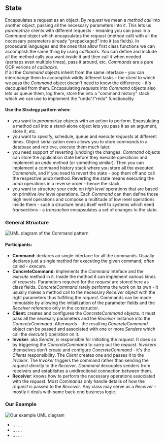 ## State

Encapsulates a request as an object. By _request_ we mean a _method call_ into
another object, passing all the necessary parameters into it. This lets us
_parametrize_ clients with different requests - meaning you can pass in
a _Command_ object which encapsulates the _request_ (method call) with all the
necessary parameters already "prepackaged" into it (as fields). In procedural
languages and the ones that allow first class functions we can accomplish the same
thing by using _callbacks_. You can define and include all the method calls you
want inside it and then call it when needed (perhaps even multiple times), pass it
around, etc. _Commands_ are a pure OOP verions of _callbacks_.  
If all the _Command_ objects inherit from the same interface - you can interchange
them to accomplish wildly different tasks - the _client_ to which we pass the
_Command_ object doesn't need to know the difference - it's decoupled from them.
Encapsulating _requests_ into _Command_ objects also lets us queue them, log
them, store the into a "command history" stack which we can use to implement the
"undo"/"redo" functionality.

#### Use the Strategy pattern when:

- you want to _parametrize_ objects with an action to perform. Enapsulating
  a method call into a stand-alone object lets you pass it as an argument,
  store it, etc.
- you want to specify, schedule, queue and execute _requests_ at different
  times. Object serialization even allows you to store commands in a database
  and retrieve, execute them much later.
- you need support of reverting (undoing) the changes. _Command_ objects can
  store the application state before they execute operations and implement an
  _undo_ method (or something similar). Then you can implement a command history
  stack where you store all the executed _Commands_, and if you need to revert
  the state - pop them off and call the respective _undo_ method. Reverting the
  state means executing the _undo_ operations in a reverse order - hence the stack.
- you want to structure your code on _high level_ operations that are based on
  primitive _low level_ operations. Each _Command_ can then define those high
  level operations and compose a multitude of low level operations inside them -
  such a structure lends itself well to systems which need _transactions_ -
  a _transaction_ encapsulates a set of changes to the state.

### General Structure

![UML diagram of the Command pattern][1]

#### Participants:

- **Command**: declares an single interface for all the commands. Usually declares
  just a single method for executing the given command, often called - _execute_.
- **ConcreteCommand**: implements the _Command_ inteface and the _execute_
  method in it. Inside the method it can implement various kinds of _requests_.
  Parameters required for the _request_ are stored here as class fields.
  _ConcreteCommand_ rarely performs the work on its own - it usually makes a
  method call to the necessary _Receiver_ object with the right parameters thus
  fulfilling the _request_. Commands can be made immutable by allowing the
  initialization of the parameter fields and the _Receiver_ reference only in the
  constructor.
- **Client**: creates and configures the _ConcreteCommand_ objects. It must
  pass all the necesary parameters and the _Receiver_ instance into the
  _ConcreteCommand_. Afterwards - the resulting _ConcreteCommand_ object can be
  passed and associated with one or more _Senders_ which call the _execute()_
  operation on it.
- **Invoker**: aka _Sender_, is responsible for initiating the _request_. It does
  so by triggering the _ConcreteCommand_ to carry out the _request_. _Invokers_
  themselves don't create and configure _ConcreteCommand_ - it's the _Clients_
  responsibility. The _Client_ creates one and passes it to the _Invoker_. The
  _Invoker_ triggers the command rather than sending the _request_ directly to
  the _Receiver_. _Command_ decouples senders from receivers and establishes
  a unidirectional connection between them.
- **Receiver**: knows how to perform the necessary operations associated with
  the _request_. Most _Commands_ only handle details of how the _request_ is
  passed to the _Receiver_. Any class may serve as a _Receiver_ - mostly it
  deals with some back-end business logic.

### Our Example

![Our example UML diagram][2]

- **...** ...
- **...** ...
- **...** ...

[1]: ...
[2]: ...
